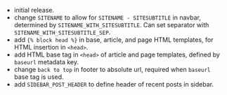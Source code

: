 * initial release.
* change `SITENAME` to allow for `SITENAME - SITESUBTITLE` in navbar, determined by `SITENAME_WITH_SITESUBTITLE`. Can set separator with `SITENAME_WITH_SITESUBTITLE_SEP`.
* add `{% block head %}` in base, article, and page HTML templates, for HTML insertion in `<head>`.
* add HTML base tag in `<head>` of article and page templates, defined by `baseurl` metadata key.
* change `back to top` in footer to absolute url, required when `baseurl` base tag is used.
* add `SIDEBAR_POST_HEADER` to define header of recent posts in sidebar.

